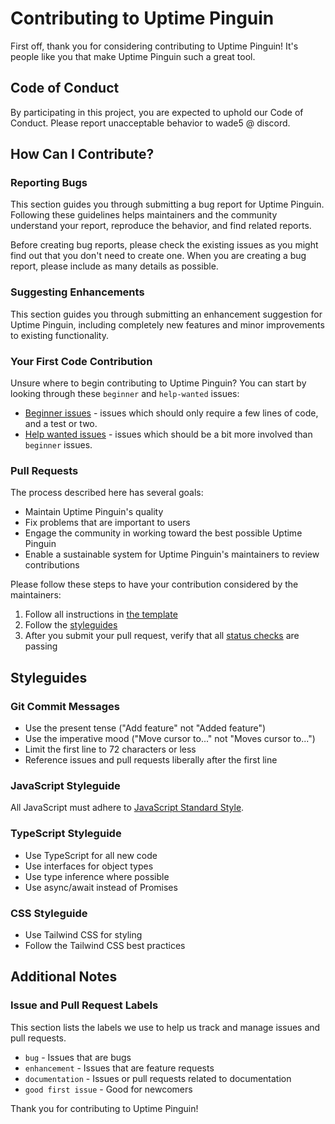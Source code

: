# Contributing to Uptime Pinguin

First off, thank you for considering contributing to Uptime Pinguin! It's people like you that make Uptime Pinguin such a great tool.

## Code of Conduct

By participating in this project, you are expected to uphold our Code of Conduct. Please report unacceptable behavior to wade5 @ discord.

## How Can I Contribute?

### Reporting Bugs

This section guides you through submitting a bug report for Uptime Pinguin. Following these guidelines helps maintainers and the community understand your report, reproduce the behavior, and find related reports.

Before creating bug reports, please check the existing issues as you might find out that you don't need to create one. When you are creating a bug report, please include as many details as possible.

### Suggesting Enhancements

This section guides you through submitting an enhancement suggestion for Uptime Pinguin, including completely new features and minor improvements to existing functionality.

### Your First Code Contribution

Unsure where to begin contributing to Uptime Pinguin? You can start by looking through these `beginner` and `help-wanted` issues:

* [Beginner issues](https://github.com/wadedesign/uptime-pinguin/labels/beginner) - issues which should only require a few lines of code, and a test or two.
* [Help wanted issues](https://github.com/wadedesign/uptime-pinguin/labels/help%20wanted) - issues which should be a bit more involved than `beginner` issues.

### Pull Requests

The process described here has several goals:

- Maintain Uptime Pinguin's quality
- Fix problems that are important to users
- Engage the community in working toward the best possible Uptime Pinguin
- Enable a sustainable system for Uptime Pinguin's maintainers to review contributions

Please follow these steps to have your contribution considered by the maintainers:

1. Follow all instructions in [the template](PULL_REQUEST_TEMPLATE.md)
2. Follow the [styleguides](#styleguides)
3. After you submit your pull request, verify that all [status checks](https://help.github.com/articles/about-status-checks/) are passing

## Styleguides

### Git Commit Messages

* Use the present tense ("Add feature" not "Added feature")
* Use the imperative mood ("Move cursor to..." not "Moves cursor to...")
* Limit the first line to 72 characters or less
* Reference issues and pull requests liberally after the first line

### JavaScript Styleguide

All JavaScript must adhere to [JavaScript Standard Style](https://standardjs.com/).

### TypeScript Styleguide

* Use TypeScript for all new code
* Use interfaces for object types
* Use type inference where possible
* Use async/await instead of Promises

### CSS Styleguide

* Use Tailwind CSS for styling
* Follow the Tailwind CSS best practices

## Additional Notes

### Issue and Pull Request Labels

This section lists the labels we use to help us track and manage issues and pull requests.

* `bug` - Issues that are bugs
* `enhancement` - Issues that are feature requests
* `documentation` - Issues or pull requests related to documentation
* `good first issue` - Good for newcomers

Thank you for contributing to Uptime Pinguin!

